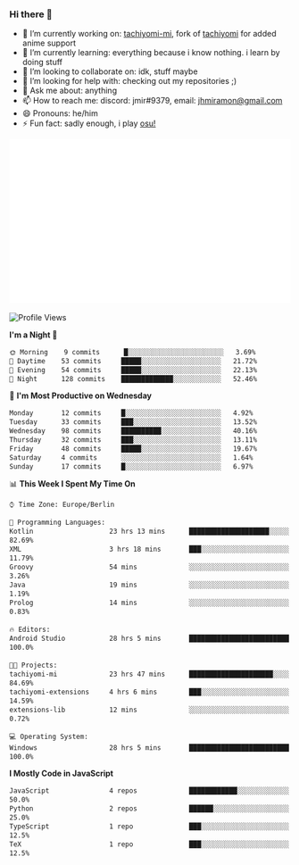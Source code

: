 ### Hi there 👋



<!--
**jmir1/jmir1** is a ✨ _special_ ✨ repository because its `README.md` (this file) appears on your GitHub profile.

Here are some ideas to get you started:
-->
- 🔭 I’m currently working on: [tachiyomi-mi](https://github.com/jmir1/tachiyomi-mi), fork of [tachiyomi](https://github.com/tachiyomiorg/tachiyomi) for added anime support
- 🌱 I’m currently learning: everything because i know nothing. i learn by doing stuff
- 👯 I’m looking to collaborate on: idk, stuff maybe
- 🤔 I’m looking for help with: checking out my repositories ;)
- 💬 Ask me about: anything
- 📫 How to reach me: discord: jmir#9379, email: jhmiramon@gmail.com
- 😄 Pronouns: he/him
- ⚡ Fun fact: sadly enough, i play [osu!](https://osu.ppy.sh/users/18018426)
<div>
	<p align="center">
		<img src="https://github.com/jmir1/github-stats/blob/master/generated/overview.svg">
	</p>
</div>

<!--START_SECTION:waka-->
![Profile Views](http://img.shields.io/badge/Profile%20Views-0-blue)

**I'm a Night 🦉** 

```text
🌞 Morning    9 commits      █░░░░░░░░░░░░░░░░░░░░░░░░   3.69% 
🌆 Daytime    53 commits     █████░░░░░░░░░░░░░░░░░░░░   21.72% 
🌃 Evening    54 commits     █████░░░░░░░░░░░░░░░░░░░░   22.13% 
🌙 Night      128 commits    █████████████░░░░░░░░░░░░   52.46%

```
📅 **I'm Most Productive on Wednesday** 

```text
Monday       12 commits     █░░░░░░░░░░░░░░░░░░░░░░░░   4.92% 
Tuesday      33 commits     ███░░░░░░░░░░░░░░░░░░░░░░   13.52% 
Wednesday    98 commits     ██████████░░░░░░░░░░░░░░░   40.16% 
Thursday     32 commits     ███░░░░░░░░░░░░░░░░░░░░░░   13.11% 
Friday       48 commits     █████░░░░░░░░░░░░░░░░░░░░   19.67% 
Saturday     4 commits      ░░░░░░░░░░░░░░░░░░░░░░░░░   1.64% 
Sunday       17 commits     █░░░░░░░░░░░░░░░░░░░░░░░░   6.97%

```


📊 **This Week I Spent My Time On** 

```text
⌚︎ Time Zone: Europe/Berlin

💬 Programming Languages: 
Kotlin                   23 hrs 13 mins      ████████████████████░░░░░   82.69% 
XML                      3 hrs 18 mins       ███░░░░░░░░░░░░░░░░░░░░░░   11.79% 
Groovy                   54 mins             ░░░░░░░░░░░░░░░░░░░░░░░░░   3.26% 
Java                     19 mins             ░░░░░░░░░░░░░░░░░░░░░░░░░   1.19% 
Prolog                   14 mins             ░░░░░░░░░░░░░░░░░░░░░░░░░   0.83%

🔥 Editors: 
Android Studio           28 hrs 5 mins       █████████████████████████   100.0%

🐱‍💻 Projects: 
tachiyomi-mi             23 hrs 47 mins      █████████████████████░░░░   84.69% 
tachiyomi-extensions     4 hrs 6 mins        ███░░░░░░░░░░░░░░░░░░░░░░   14.59% 
extensions-lib           12 mins             ░░░░░░░░░░░░░░░░░░░░░░░░░   0.72%

💻 Operating System: 
Windows                  28 hrs 5 mins       █████████████████████████   100.0%

```

**I Mostly Code in JavaScript** 

```text
JavaScript               4 repos             ████████████░░░░░░░░░░░░░   50.0% 
Python                   2 repos             ██████░░░░░░░░░░░░░░░░░░░   25.0% 
TypeScript               1 repo              ███░░░░░░░░░░░░░░░░░░░░░░   12.5% 
TeX                      1 repo              ███░░░░░░░░░░░░░░░░░░░░░░   12.5%

```



<!--END_SECTION:waka-->
